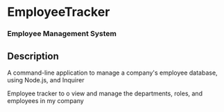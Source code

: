# EmployeeTracker


### Employee Management System

## Description
A command-line application to manage a company's employee database, using Node.js, and Inquirer

Employee tracker to o view and manage the departments, roles, and employees in my company
